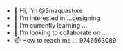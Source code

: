 - 👋 Hi, I’m @Smaquastore
- 👀 I’m interested in ...designing
- 🌱 I’m currently learning ...
- 💞️ I’m looking to collaborate on ...
- 📫 How to reach me ...
9746563089
<!---
Smaquastore/Smaquastore is a ✨ special ✨ repository because its `README.md` (this file) appears on your GitHub profile.
You can click the Preview link to take a look at your changes.
--->
